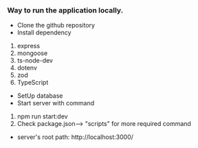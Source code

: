 ### Way to run the application locally.

- Clone the github repository
- Install dependency

1. express
2. mongoose
3. ts-node-dev
4. dotenv
5. zod
6. TypeScript

- SetUp database
- Start server with command

1.  npm run start:dev
2.  Check package.json--> "scripts" for more required command

- server's root path: http://localhost:3000/
